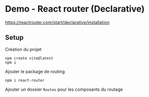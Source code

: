 # Demo - React router (Declarative)
https://reactrouter.com/start/declarative/installation

## Setup
Création du projet
```
npm create vite@latest
npm i
```

Ajouter le package de routing
```
npm i react-router
```

Ajouter un dossier `Routes` pour les composants du routage

